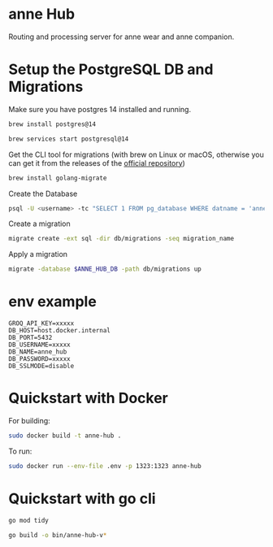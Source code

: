 # anne Hub

Routing and processing server for anne wear and anne companion.

# Setup the PostgreSQL DB and Migrations

Make sure you have postgres 14 installed and running.

```sh
brew install postgres@14
```

```sh
brew services start postgresql@14
```

Get the CLI tool for migrations (with brew on Linux or macOS, otherwise you can get it from the releases of the [official repository](https://github.com/golang-migrate/migrate))

```sh
brew install golang-migrate
```

Create the Database

```sh
psql -U <username> -tc "SELECT 1 FROM pg_database WHERE datname = 'anne_hub';" | grep -q 1 || psql -U <username> -c "CREATE DATABASE anne_hub;"
```

Create a migration

```sh
migrate create -ext sql -dir db/migrations -seq migration_name
```

Apply a migration

```sh
migrate -database $ANNE_HUB_DB -path db/migrations up
```

# env example

```env
GROQ_API_KEY=xxxxx
DB_HOST=host.docker.internal
DB_PORT=5432
DB_USERNAME=xxxxx
DB_NAME=anne_hub
DB_PASSWORD=xxxxx
DB_SSLMODE=disable
```

# Quickstart with Docker

For building:

```sh
sudo docker build -t anne-hub .
```

To run:

```sh
sudo docker run --env-file .env -p 1323:1323 anne-hub
```

# Quickstart with go cli

```sh
go mod tidy
```

```sh
go build -o bin/anne-hub-v*
```
